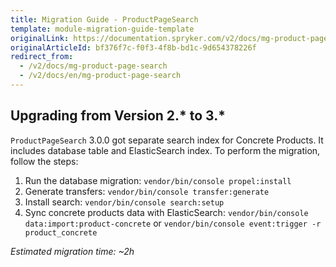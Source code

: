 ```yaml
---
title: Migration Guide - ProductPageSearch
template: module-migration-guide-template
originalLink: https://documentation.spryker.com/v2/docs/mg-product-page-search
originalArticleId: bf376f7c-f0f3-4f8b-bd1c-9d654378226f
redirect_from:
  - /v2/docs/mg-product-page-search
  - /v2/docs/en/mg-product-page-search
---
```


## Upgrading from Version 2.* to 3.*
`ProductPageSearch` 3.0.0 got separate search index for Concrete Products. It includes database table and ElasticSearch index.
To perform the migration, follow the steps:

1. Run the database migration:
`vendor/bin/console propel:install`
2. Generate transfers:
`vendor/bin/console transfer:generate`
3. Install search:
`vendor/bin/console search:setup`
4. Sync concrete products data with ElasticSearch:
`vendor/bin/console data:import:product-concrete`
or
`vendor/bin/console event:trigger -r product_concrete`

_Estimated migration time: ~2h_

<!-- Last review date: Mar 13, 2019 by Stanislav Matveyev, Oksana Karasyova -->

